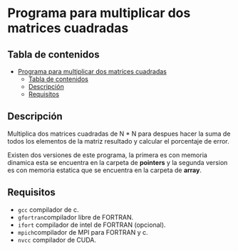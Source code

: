 # Programa para multiplicar dos matrices cuadradas

## Tabla de contenidos
- [Programa para multiplicar dos matrices cuadradas](#programa-para-multiplicar-dos-matrices-cuadradas)
  - [Tabla de contenidos](#tabla-de-contenidos)
  - [Descripción](#descripci%C3%B3n)
  - [Requisitos](#requisitos)

## Descripción

Multiplica dos matrices cuadradas de N * N para despues hacer la suma de todos los elementos de la matriz resultado y calcular el porcentaje de error.

Existen dos versiones de este programa, la primera es con memoria dinamica esta se encuentra en la carpeta de **pointers** y la segunda version es con memoria estatica que se encuentra en la carpeta de **array**. 

## Requisitos

* `gcc` compilador de c.
* `gfortran`compilador libre de FORTRAN.
* `ifort` compilador de intel de FORTRAN (opcional).
* `mpich`compilador de MPI para FORTRAN y c.
* `nvcc` compilador de CUDA.

